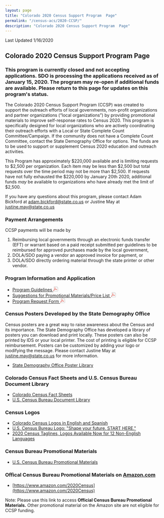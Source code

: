 ```yaml
---
layout: page
title: "Colorado 2020 Census Support Program  Page"
permalink: "/census-acs/2020-CCSP/"
description: "Colorado 2020 Census Support Program  Page"
---
```


Last Updated 1/16/2020

## Colorado 2020 Census Support Program  Page

### This program is currently closed and not accepting applications.  SDO is processing the applications received as of January 15, 2020.  The program may re-open if additional funds are available.  Please return to this page for updates on this program's status.
 
The Colorado 2020 Census Support Program (CCSP) was created to support the outreach efforts of local governments, non-profit organizations and partner organizations (“local organizations”) by providing promotional materials to improve self-response rates to Census 2020.  This program is specifically designed for local organizations who are actively coordinating their outreach efforts with a Local or State Complete Count Committee/Campaign.  If the community does not have a Complete Count Committee, contact the State Demography Office for options. The funds are to be used to support or supplement Census 2020 education and outreach activities.

This Program has approximately $220,000 available and is limiting requests to $2,500 per organization.  Each item may be less than $2,500 but total requests over the time period may not be more than $2,500.  If requests have not fully exhausted the $220,000 by January 20th 2020, additional funds *may* be available to organizations who have already met the limit of $2,500. 

If you have any questions about this program, please contact Adam Bickford at [adam.bickford@state.co.us](maito:adam.bickford@state.co.us) or Justine May at [justine.may@state.co.us](mailto:justine.may@state.co.us)

 
### Payment Arrangements
 CCSP payments will be made by
 
1. Reimbursing local governments through an electronic funds transfer (EFT) or warrant based on a paid receipt submitted per guidelines to be reimbursed for approved purchases made by the local government,
2. DOLA/SDO paying a vendor an approved invoice for payment, or
3. DOLA/SDO directly ordering material through the state printer or other vendor.

 
 
### Program Information and Application
- [Program Guidelines ![pdf](/images/page_white_acrobat.png 'download pdf file')](https://drive.google.com/open?id=15NBpLCs6xWbz8Xtnf8NewcszAqwAj53f)
- [Suggestions for Promotional Materials/Price List ![pdf](/images/page_white_acrobat.png 'download pdf file')](https://drive.google.com/open?id=18Kh_SRnm0YN98rGLyDNmwz9rxLlMPJWM)
- [Program Request Form ![pdf](/images/page_white_acrobat.png 'download pdf file')](https://drive.google.com/uc?export=download&id=127eiyF7cwIYxtI9yKwwu5Y3HTYgtocTl)

### Census Posters Developed by the State Demography Office
Census posters are a great way to raise awareness about the Census and its importance.  The State Demography Office has developed a library of posters you can download and print locally.  These posters can also be printed by IDS or your local printer.  The cost of printing is eligible for CCSP reimbursement.
Posters can be customized by adding your logo or modifying the message.  Please contact Justine May at [justine.may@state.co.us](mailto:justine.may@state.co.us) for more information.

- [State Demography Office Poster Library](https://drive.google.com/open?id=1J-b5wEFpuEUd-Thk3LC-oeQBBbjWCYTk)

### Colorado Census Fact Sheets and U.S. Census Bureau Document Library
- [Colorado Census Fact Sheets](https://demography.dola.colorado.gov/census-acs/2020-factsheets/)
- [U.S. Census Bureau Document Library](https://drive.google.com/open?id=1MChgbT5Ac2EIu-UgTTymf_KTpCvcz3lK)

### Census Logos
- [Colorado Census Logos in English and Spanish](https://drive.google.com/open?id=1yIdqreBZIop1zyRUJgKoMDhWYv6iq0UR)
- [U.S. Census Bureau Logo: "Shape your future. START HERE."](https://drive.google.com/uc?export=download&id=1KintrXC5oJdBrPAEQ05OvtViZLuiAmp9)
- [2020 Census Taglines, Logos Available Now for 12 Non-English Languages](https://www.census.gov/newsroom/press-releases/2019/2020-taglines-logos-languages.html?utm_campaign=20190802msc20s1ccnwsrs&utm_medium=email&utm_source=govdelivery)
 
### Census Bureau Promotional Materials
- [U.S. Census Bureau Promotional Materials](https://2020census.gov/en/partners/promotional-materials.html?utm_campaign=20190805msprts1ccpupnl&utm_medium=email&utm_source=govdelivery)

### Offical Census Bureau Promotional Materials on [Amazon.com](https://www.amazon.com/2020Census)
- [https://www.amazon.com/2020Census](https://www.amazon.com/2020Census)

Note:  Please use this link to access  **Official Census Bureau Promotional Materials.** Other promotional material on the Amazon site are not eligible for CCSP funding.
